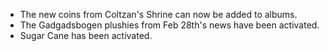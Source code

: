 ---
---

- The new coins from Coltzan's Shrine can now be added to albums.
- The Gadgadsbogen plushies from Feb 28th's news have been activated.
- Sugar Cane has been activated.
